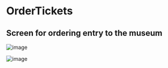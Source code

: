 # OrderTickets
## Screen for ordering entry to the museum

![image](https://github.com/ChanaBroner/OrderTickets/assets/125824958/74d6b72d-e38b-4cd1-9ac4-5ae6949965a3)


![image](https://github.com/ChanaBroner/OrderTickets/assets/125824958/fbfda723-3e65-4c01-90f4-dc8430c13c88)
